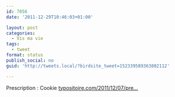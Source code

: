 ```yaml
---
id: 7056
date: '2011-12-29T10:46:03+01:00'

layout: post
categories:
  - Vis ma vie
tags:
  - tweet
format: status
publish_social: no
guid: 'http://tweets.local/?birdsite_tweet=152339589363802112'

---
```


Prescription : Cookie [typositoire.com/2011/12/07/pre…](http://www.typositoire.com/2011/12/07/prescription-cookie/)